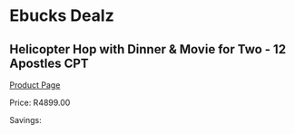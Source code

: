 
# Ebucks Dealz
## Helicopter Hop with Dinner & Movie for Two - 12 Apostles CPT
[Product Page](https://www.ebucks.com/web/shop/productSelected.do?prodId=1132933564&catId=322194367)

Price: R4899.00

Savings: 


	